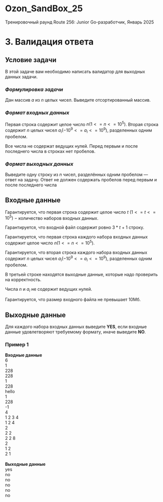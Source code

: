 # Ozon_SandBox_25

Тренировочный раунд Route 256: Junior Go-разработчик, Январь 2025

# 3. Валидация ответа

## Условие задачи

В этой задаче вам необходимо написать валидатор для выходных данных задачи.

### _Формулировка задачи_

Дан массив $a$ из $n$ целых чисел. Выведите отсортированный массив.

### _Формат входных данных_

Первая строка содержит целое число $n (1 <= n <= 10^5)$.
Вторая строка содержит $n$ целых чисел $a_i (-10^9 <= a_i <= 10^9)$, разделенных одним пробелом.

Все числа не содержат ведущих нулей. Перед первым и после последнего числа в строках нет пробелов.

### _Формат выходных данных_

Выведите одну строку из $n$ чисел, разделённых одним пробелом — ответ на задачу. Ответ не должен содержать пробелов перед первым и после последнего числа

## Входные данные

Гарантируется, что первая строка содержит целое число $t\ (1 <= t <= 10^5)\ -$ количество наборов входных данных.

Гарантируется, что входной файл содержит ровно $3 * t$ + 1 строку.

Гарантируется, что первая строка каждого набора входных данных содержит целое число $n (1 <= n <= 10^5)$.

Гарантируется, что вторая строка каждого набора входных данных содержит $n$ целых чисел $a_i (-10^9 <= a_i <= 10^9)$, разделенных одним пробелом.

В третьей строке находятся выходные данные, которые надо проверить на корректность.

Числа $n$ и $a_i$ не содержит ведущих нулей.

Гарантируется, что размер входного файла не превышает 10Мб.

## Выходные данные

Для каждого набора входных данных выведите **YES**, если входные данные удовлетворяют требуемому формату, иначе выведите **NO**.

### Пример 1

**Входные данные**\
6\
1\
228\
228\
1\
228\
hello\
1\
228\
-1\
4\
1 2 3 4\
1 2 4\
2\
2 2\
2 2 8\
2\
1 2\
2 1\
\
**Выходные данные**\
yes\
no\
no\
no\
no\
no
